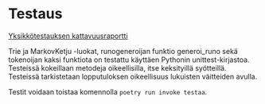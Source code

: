 # Testaus

[Yksikkötestauksen kattavuusraportti](https://app.codecov.io/gh/realtalin/runogeneraattori)

Trie ja MarkovKetju -luokat, runogeneroijan funktio generoi_runo sekä tokenoijan kaksi funktiota on testattu käyttäen Pythonin unittest-kirjastoa. Testeissä kokeillaan metodeja oikeellisilla, itse keksityillä syötteillä. Testeissä tarkistetaan lopputuloksen oikeellisuus lukuisten väitteiden avulla.

Testit voidaan toistaa komennolla ```poetry run invoke testaa```.